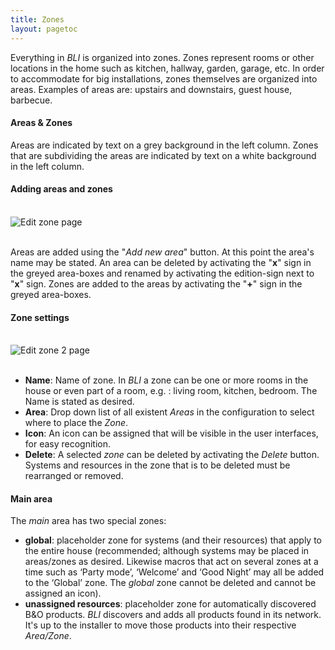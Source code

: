 ```yaml
---
title: Zones
layout: pagetoc
---
```


Everything in _BLI_ is organized into zones. Zones represent rooms or other locations in the home such as kitchen, hallway, garden, garage, etc.
In order to accommodate for big installations, zones themselves are organized into areas. Examples of areas are: upstairs and downstairs, guest house, barbecue.

#### Areas & Zones

Areas are indicated by text on a grey background in the left column. Zones that are subdividing the areas are indicated by text on a white 
background in the left column.

#### Adding areas and zones

<br>
<div class="text-center">
  <img src="https://khimo.github.io/bli-guides/pictures/bli-pro-user-guide/zones-edit.png" class="img-fluid" alt="Edit zone page"/>
</div>
<br>

Areas are added using the "_Add new area_" button. At this point the area's name may be stated. An area can be deleted by activating the 
"**x**" sign in the greyed area-boxes and renamed by activating the edition-sign next to "**x**" sign. Zones are added to the areas by activating the "**+**" sign in the greyed area-boxes. 

#### Zone settings

<br>
<div class="text-center">
  <img src="https://khimo.github.io/bli-guides/pictures/bli-pro-user-guide/zones-edit-2.png" class="img-fluid" alt="Edit zone 2 page"/>
</div>
<br>

+ **Name**: Name of zone. In _BLI_ a zone can be one or more rooms in the house or even part of a room, e.g. : living room, kitchen, bedroom. The 
Name is stated as desired.
+ **Area**: Drop down list of all existent _Areas_ in the configuration to select where to place the _Zone_.
+ **Icon**: An icon can be assigned that will be visible in the user interfaces, for easy recognition. 
+ **Delete**: A selected _zone_ can be deleted by activating the _Delete_ button. Systems and resources in the zone that is to be deleted must be rearranged or removed.

#### Main area

The _main_ area has two special zones: 

+ **global**: placeholder zone for systems (and their resources) that apply to the entire house (recommended; although systems may be placed in 
areas/zones as desired. Likewise macros that act on several zones at a time such as ‘Party mode’, ‘Welcome’ and ‘Good Night’ may all be added 
to the ‘Global’ zone. The _global_ zone cannot be deleted and cannot be assigned an icon).
+ **unassigned resources**: placeholder zone for automatically discovered B&O products. _BLI_ discovers and adds all products found in its network.
It's up to the installer to move those products into their respective _Area/Zone_.